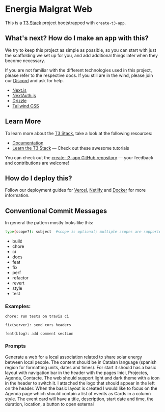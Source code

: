 # Energia Malgrat Web

This is a [T3 Stack](https://create.t3.gg/) project bootstrapped with `create-t3-app`.

## What's next? How do I make an app with this?

We try to keep this project as simple as possible, so you can start with just the scaffolding we set up for you, and add additional things later when they become necessary.

If you are not familiar with the different technologies used in this project, please refer to the respective docs. If you still are in the wind, please join our [Discord](https://t3.gg/discord) and ask for help.

- [Next.js](https://nextjs.org)
- [NextAuth.js](https://next-auth.js.org)
- [Drizzle](https://orm.drizzle.team)
- [Tailwind CSS](https://tailwindcss.com)

## Learn More

To learn more about the [T3 Stack](https://create.t3.gg/), take a look at the following resources:

- [Documentation](https://create.t3.gg/)
- [Learn the T3 Stack](https://create.t3.gg/en/faq#what-learning-resources-are-currently-available) — Check out these awesome tutorials

You can check out the [create-t3-app GitHub repository](https://github.com/t3-oss/create-t3-app) — your feedback and contributions are welcome!

## How do I deploy this?

Follow our deployment guides for [Vercel](https://create.t3.gg/en/deployment/vercel), [Netlify](https://create.t3.gg/en/deployment/netlify) and [Docker](https://create.t3.gg/en/deployment/docker) for more information.

## Conventional Commit Messages

In general the pattern mostly looks like this:

```sh
type(scope?): subject  #scope is optional; multiple scopes are supported (current delimiter options: "/", "\" and ",")
```

- build
- chore
- ci
- docs
- feat
- fix
- perf
- refactor
- revert
- style
- test

### Examples:

```text
chore: run tests on travis ci
```

```text
fix(server): send cors headers
```

```text
feat(blog): add comment section
```

### Prompts

Generate a web for a local association related to share solar energy between local people. The content should be in Catalan language (spanish region for formatting units, dates and times). For start it should has a basic layout with navigation bar in the header with the pages Inici, Projectes, Agenda, Contacte. The web should support light and dark theme with a icon in the header to switch it. I attached the logo that should appear in the left on the header. When the basic layout is created I would like to focus on the Agenda page which should contain a list of events as Cards in a column style. The event card will have a title, description, start date and time, the duration, location, a button to open external
